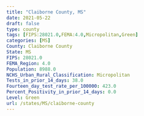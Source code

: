 ```yaml
---
title: "Claiborne County, MS"
date: 2021-05-22
draft: false
type: county
tags: [FIPS:28021.0,FEMA:4.0,Micropolitan,Green]
categories: [MS]
County: Claiborne County
State: MS
FIPS: 28021.0
FEMA_Region: 4.0
Population: 8988.0
NCHS_Urban_Rural_Classification: Micropolitan
Tests_in_prior_14_days: 38.0
Fourteen_day_test_rate_per_100000: 423.0
Percent_Positivity_in_prior_14_days: 0.0
Level: Green
url: /states/MS/claiborne-county
---
```



